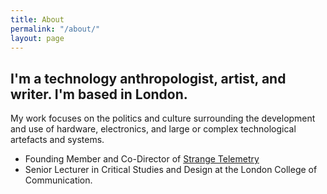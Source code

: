 ```yaml
---
title: About
permalink: "/about/"
layout: page
---
```


## I'm a technology anthropologist, artist, and writer. I'm based in London.

My work focuses on the politics and culture surrounding the development and use of hardware, electronics, and large or complex technological artefacts and systems. 

* Founding Member and Co-Director of [Strange Telemetry](http://www.strangetelemetry.com/) 
* Senior Lecturer in Critical Studies and Design at the London College of Communication.